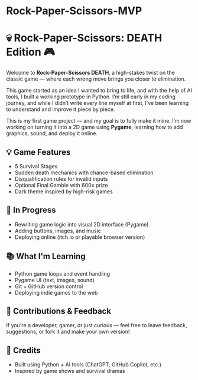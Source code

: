 # Rock-Paper-Scissors-MVP
# 💀 Rock-Paper-Scissors: DEATH Edition 🎮

Welcome to **Rock-Paper-Scissors DEATH**, a high-stakes twist on the classic game — where each wrong move brings you closer to elimination. 

This game started as an idea I wanted to bring to life, and with the help of AI tools, I built a working prototype in Python. I’m still early in my coding journey, and while I didn’t write every line myself at first, I’ve been learning to understand and improve it piece by piece.

This is my first game project — and my goal is to fully make it mine. I’m now working on turning it into a 2D game using **Pygame**, learning how to add graphics, sound, and deploy it online.

## 💡 Game Features

- 5 Survival Stages
- Sudden death mechanics with chance-based elimination
- Disqualification rules for invalid inputs
- Optional Final Gamble with 600x prize
- Dark theme inspired by high-risk games

## 🚧 In Progress

- Rewriting game logic into visual 2D interface (Pygame)
- Adding buttons, images, and music
- Deploying online (itch.io or playable browser version)

## 📚 What I'm Learning

- Python game loops and event handling
- Pygame UI (text, images, sound)
- Git + GitHub version control
- Deploying indie games to the web

## 🙌 Contributions & Feedback

If you're a developer, gamer, or just curious — feel free to leave feedback, suggestions, or fork it and make your own version!

## 📜 Credits

- Built using Python + AI tools (ChatGPT, GitHub Copilot, etc.)
- Inspired by game shows and survival dramas

